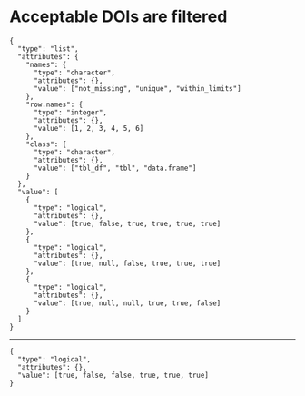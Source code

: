 # Acceptable DOIs are filtered

    {
      "type": "list",
      "attributes": {
        "names": {
          "type": "character",
          "attributes": {},
          "value": ["not_missing", "unique", "within_limits"]
        },
        "row.names": {
          "type": "integer",
          "attributes": {},
          "value": [1, 2, 3, 4, 5, 6]
        },
        "class": {
          "type": "character",
          "attributes": {},
          "value": ["tbl_df", "tbl", "data.frame"]
        }
      },
      "value": [
        {
          "type": "logical",
          "attributes": {},
          "value": [true, false, true, true, true, true]
        },
        {
          "type": "logical",
          "attributes": {},
          "value": [true, null, false, true, true, true]
        },
        {
          "type": "logical",
          "attributes": {},
          "value": [true, null, null, true, true, false]
        }
      ]
    }

---

    {
      "type": "logical",
      "attributes": {},
      "value": [true, false, false, true, true, true]
    }

